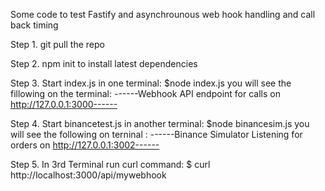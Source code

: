 Some code to test Fastify and asynchrounous web hook handling and call back timing

Step 1. git pull the repo 

Step 2. npm init to install latest dependencies

Step 3. Start index.js in one terminal:  $node index.js
  you will see the fillowing on the terminal: ------Webhook API endpoint for calls on http://127.0.0.1:3000------
  
Step 4. Start binancetest.js in another terminal: $node binancesim.js
  you will see the following on terninal : ------Binance Simulator Listening for orders on http://127.0.0.1:3002------
  
Step 5. In 3rd Terminal run curl command: $ curl http://localhost:3000/api/mywebhook 

